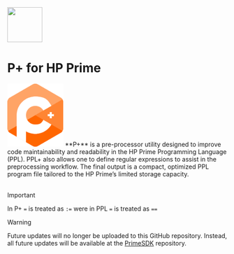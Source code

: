 <img src="../../../Insoft-UK/blob/main/assets/logo.svg" width="80" height="80" />

# P+ for HP Prime
<img src="https://github.com/Insoft-UK/PrimePlus/blob/main/assets/P%2B_Logo.svg" style="width: 128px" />
**P+** is a pre-processor utility designed to improve code maintainability and readability in the HP Prime Programming Language (PPL). PPL+ also allows one to define regular expressions to assist in the preprocessing workflow. The final output is a compact, optimized PPL program file tailored to the HP Prime’s limited storage capacity.
<br/><br/>

>[!IMPORTANT]
In P+ `=` is treated as `:=` were in PPL `=` is treated as `==`

>[!WARNING]
Future updates will no longer be uploaded to this GitHub repository. Instead, all future updates will be available at the <a href="https://github.com/Insoft-UK/PrimeSDK">PrimeSDK</a> repository.
